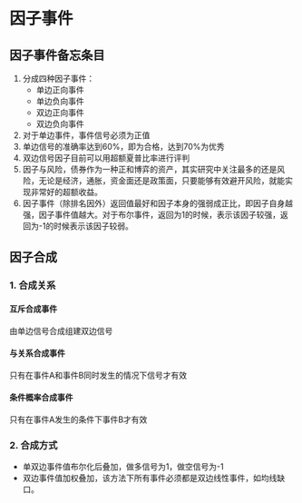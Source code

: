 # 因子事件

## 因子事件备忘条目

1. 分成四种因子事件：
   * 单边正向事件
   * 单边负向事件
   * 双边正向事件
   * 双边负向事件
2. 对于单边事件，事件信号必须为正值
3. 单边信号的准确率达到60%，即为合格，达到70%为优秀
4. 双边信号因子目前可以用超额夏普比率进行评判
5. 因子与风险，债券作为一种正和博弈的资产，其实研究中关注最多的还是风险，无论是经济，通胀，资金面还是政策面，只要能够有效避开风险，就能实现非常好的超额收益。
6. 因子事件（除排名因外）返回值最好和因子本身的强弱成正比，即因子自身越强，因子事件值越大。对于布尔事件，返回为1的时候，表示该因子较强，返回为-1的时候表示该因子较弱。

## 因子合成
### 1. 合成关系 
#### 互斥合成事件
由单边信号合成组建双边信号
#### 与关系合成事件
只有在事件A和事件B同时发生的情况下信号才有效
#### 条件概率合成事件
只有在事件A发生的条件下事件B才有效
### 2. 合成方式
- 单双边事件值布尔化后叠加，做多信号为1，做空信号为-1
- 双边事件值加权叠加，该方法下所有事件必须都是双边线性事件，如均线缺口。


